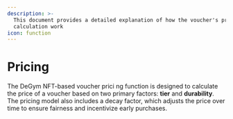 ```yaml
---
description: >-
  This document provides a detailed explanation of how the voucher's price
  calculation work
icon: function
---
```


# Pricing

The DeGym NFT-based voucher prici ng function is designed to calculate the price of a voucher based on two primary factors: **tier** and **durability**. The pricing model also includes a decay factor, which adjusts the price over time to ensure fairness and incentivize early purchases.
